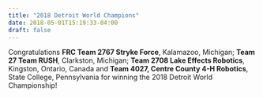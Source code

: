 ```yaml
---
title: "2018 Detroit World Champions"
date: 2018-05-01T15:19:33-04:00
draft: false
---
```


Congratulations **FRC Team 2767 Stryke Force**, Kalamazoo, Michigan; **Team 27 Team RUSH**, Clarkston, Michigan; **Team 2708 Lake Effects Robotics**, Kingston, Ontario, Canada and **Team 4027, Centre County 4-H Robotics**, State College, Pennsylvania for winning the 2018 Detroit World Championship!
